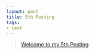 ```yaml
---
layout: post
title: 5th Posting
tags: 
- text
---
```


> [Welcome to my 5th Posting](https://janghan-kor.tistory.com/64)

